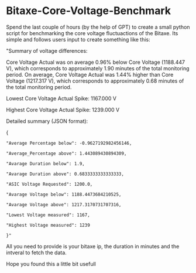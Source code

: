 # Bitaxe-Core-Voltage-Benchmark

Spend the last couple of hours (by the help of GPT) to create a small python script for benchmarking the core voltage fluctuactions of the Bitaxe.
Its simple and follows users input to create something like this:

"Summary of voltage differences:

Core Voltage Actual was on average 0.96% below Core Voltage (1188.447 V), 
which corresponds to approximately 1.90 minutes of the total monitoring period. 
On average, Core Voltage Actual was 1.44% higher than Core Voltage (1217.317 V), 
which corresponds to approximately 0.68 minutes of the total monitoring period.

Lowest Core Voltage Actual Spike: 1167.000 V

Highest Core Voltage Actual Spike: 1239.000 V

Detailed summary (JSON format):


{   

    "Average Percentage below": -0.9627192982456146,
    
    "Average_Percentage above": 1.443089430894309,
    
    "Avarage Duration below": 1.9,
    
    "Avarage Duration above": 0.6833333333333333,
    
    "ASIC Voltage Requested": 1200.0,
    
    "Avarage Voltage below": 1188.4473684210525,
    
    "Avarage Voltage above": 1217.3170731707316,
    
    "Lowest Voltage measured": 1167,
    
    "Highest Voltage measured": 1239
    
    }"


All you need to provide is your bitaxe ip, the duration in minutes and the intveral to fetch the data.

Hope you found this a little bit usefull
